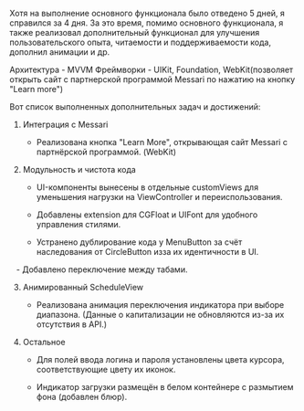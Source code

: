 
Хотя на выполнение основного функционала было отведено 5 дней, я справился за 4 дня. 
За это время, помимо основного функционала, я также реализовал дополнительный функционал 
для улучшения пользовательского опыта, читаемости и поддерживаемости кода, дополнил анимации и др.

Архитектура - MVVM
Фреймворки - UIKit, Foundation, WebKit(позволяет открыть сайт c партнерской программой Messari по нажатию на кнопку "Learn more")

Вот список выполненных дополнительных задач и достижений: 

1. Интеграция с Messari  
   - Реализована кнопка "Learn More", открывающая сайт Messari с партнёрской программой. (WebKit) 

2. Модульность и чистота кода   
   - UI-компоненты вынесены в отдельные customViews для уменьшения нагрузки на ViewController и переиспользования.  
 
   - Добавлены extension для CGFloat и UIFont для удобного управления стилями.  

   - Устранено дублирование кода у MenuButton за счёт наследования от CircleButton изза их идентичности в UI.  

   - Добавлено переключение между табами.  

3. Анимированный ScheduleView  
   - Реализована анимация переключения индикатора при выборе диапазона. (Данные о капитализации не обновляются из-за их отсутствия в API.)

4. Остальное
   - Для полей ввода логина и пароля установлены цвета курсора, соответствующие цвету их иконок.  

   - Индикатор загрузки размещён в белом контейнере с размытием фона (добавлен блюр).

